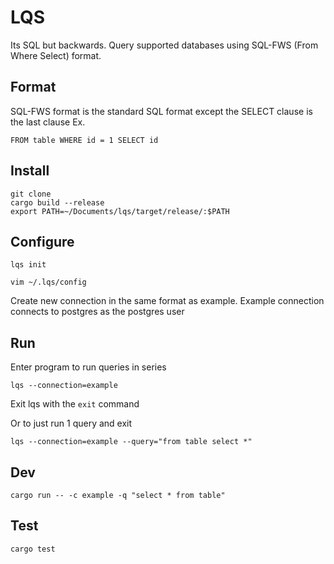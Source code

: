 # LQS
Its SQL but backwards. Query supported databases using SQL-FWS (From Where Select) format.

## Format
SQL-FWS format is the standard SQL format except the SELECT clause is the last clause
Ex.
```
FROM table WHERE id = 1 SELECT id
```

## Install

```
git clone
cargo build --release
export PATH=~/Documents/lqs/target/release/:$PATH
```

## Configure

```
lqs init

vim ~/.lqs/config
```

Create new connection in the same format as example.
Example connection connects to postgres as the postgres user

## Run
Enter program to run queries in series
```
lqs --connection=example
```
Exit lqs with the `exit` command

Or to just run 1 query and exit
```
lqs --connection=example --query="from table select *"
```

## Dev
```
cargo run -- -c example -q "select * from table"
```

## Test
```
cargo test
```